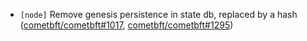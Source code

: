 - `[node]` Remove genesis persistence in state db, replaced by a hash
  ([cometbft/cometbft\#1017](https://github.com/cometbft/cometbft/pull/1017),
  [cometbft/cometbft\#1295](https://github.com/cometbft/cometbft/pull/1295))
